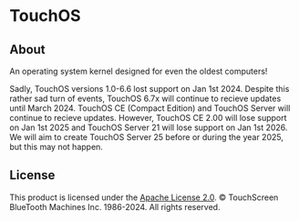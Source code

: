 # TouchOS

## About

An operating system kernel designed for even the oldest computers!

Sadly, TouchOS versions 1.0-6.6 lost support on Jan 1st 2024. Despite this rather sad turn of events, TouchOS 6.7x will continue to recieve updates until March 2024. TouchOS CE (Compact Edition) and TouchOS Server will continue to recieve updates. However, TouchOS CE 2.00 will lose support on Jan 1st 2025 and TouchOS Server 21 will lose support on Jan 1st 2026. We will aim to create TouchOS Server 25 before or during the year 2025, but this may not happen.

## License

This product is licensed under the [Apache License 2.0](https://github.com/TouchScreen-BlueTooth-Machines/TouchOS/blob/main/LICENSE). © TouchScreen BlueTooth Machines Inc. 1986-2024. All rights reserved.
